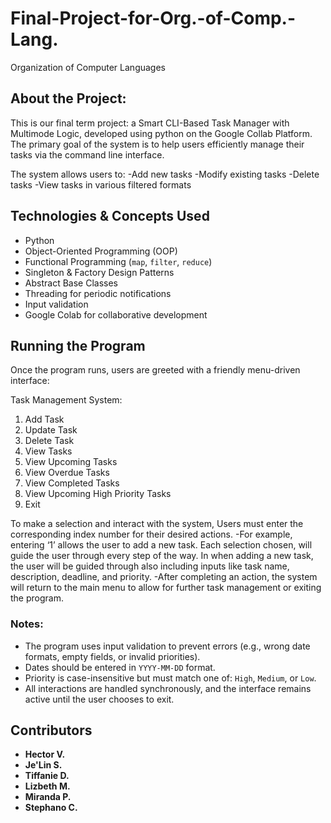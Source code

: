 # Final-Project-for-Org.-of-Comp.-Lang.
Organization of Computer Languages

## About the Project:

This is our final term project: a Smart CLI-Based Task Manager with Multimode Logic, developed using python on the Google Collab Platform. The primary goal of the system is to help users efficiently manage their tasks via the command line interface.

The system allows users to:
-Add new tasks
-Modify existing tasks
-Delete tasks
-View tasks in various filtered formats

## Technologies & Concepts Used

- Python
- Object-Oriented Programming (OOP)
- Functional Programming (`map`, `filter`, `reduce`)
- Singleton & Factory Design Patterns
- Abstract Base Classes
- Threading for periodic notifications
- Input validation
- Google Colab for collaborative development


## Running the Program
Once the program runs, users are greeted with a friendly menu-driven interface:

Task Management System:
1. Add Task
2. Update Task
3. Delete Task
4. View Tasks
5. View Upcoming Tasks
6. View Overdue Tasks
7. View Completed Tasks
8. View Upcoming High Priority Tasks
9. Exit

To make a selection and interact with the system, Users must enter the corresponding index number for their desired actions.
-For example, entering ‘1’ allows the user to add a new task. Each selection chosen, will guide the user through every step of the way. In when adding a new task, the user will be guided through also including inputs like task name, description, deadline, and priority.
-After completing an action, the system will return to the main menu to allow for further task management or exiting the program.


### Notes:

- The program uses input validation to prevent errors (e.g., wrong date formats, empty fields, or invalid priorities).
- Dates should be entered in `YYYY-MM-DD` format.
- Priority is case-insensitive but must match one of: `High`, `Medium`, or `Low`.
- All interactions are handled synchronously, and the interface remains active until the user chooses to exit.

## Contributors

- **Hector V.**
- **Je'Lin S.**
- **Tiffanie D.**
- **Lizbeth M.**
- **Miranda P.**
- **Stephano C.**
